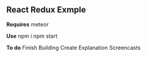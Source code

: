 React Redux Exmple
-------------------------------

**Requires**
meteor

**Use**
npm i
npm start

**To do**
Finish Building
Create Explanation Screencasts
